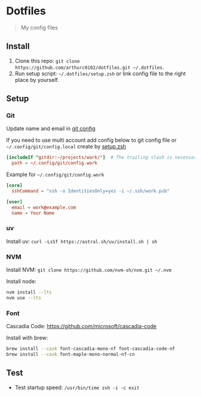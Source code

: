 # Dotfiles

> My config files

## Install

1. Clone this repo: `git clone https://github.com/arthurc0102/dotfiles.git ~/.dotfiles`.
2. Run setup script: `~/.dotfiles/setup.zsh` or link config file to the right place by yourself.

## Setup

### Git

Update name and email in [git config](./stow/dot-config/git/config)

If you need to use multi account add config below to git config file or `~/.config/git/config.local` create by [setup.zsh](./setup.zsh)

```conf
[includeIf "gitdir:~/projects/work/"]  # The trailing slash is necessary.
  path = ~/.config/git/config.work
```

Example for `~/.config/git/config.work`

```conf
[core]
  sshCommand = "ssh -o IdentitiesOnly=yes -i ~/.ssh/work.pub"

[user]
  email = work@example.com
  name = Your Name
```

### uv

Install uv: `curl -LsSf https://astral.sh/uv/install.sh | sh`

### NVM

Install NVM: `git clone https://github.com/nvm-sh/nvm.git ~/.nvm`

Install node:

```bash
nvm install --lts
nvm use --lts
```

### Font

Cascadia Code: <https://github.com/microsoft/cascadia-code>

Install with brew:

```bash
brew install --cask font-cascadia-mono-nf font-cascadia-code-nf
brew install --cask font-maple-mono-normal-nf-cn
```

## Test

- Test startup speed: `/usr/bin/time zsh -i -c exit`
